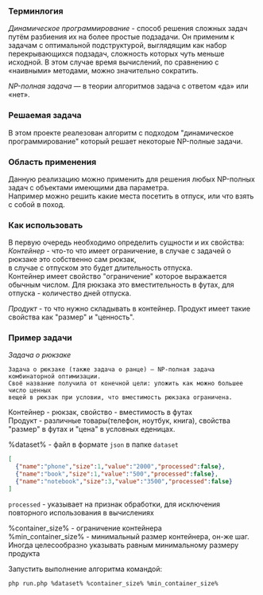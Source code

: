 ### Терминлогия
*Динамическое программирование* - способ решения сложных задач путём разбиения их на более простые подзадачи.
Он применим к задачам с оптимальной подструктурой, выглядящим как набор перекрывающихся подзадач, сложность которых чуть меньше исходной.
В этом случае время вычислений, по сравнению с «наивными» методами, можно значительно сократить.

*NP-полная задача* — в теории алгоритмов задача с ответом «да» или «нет».

### Решаемая задача
В этом проекте реалезован алгоритм с подходом "динамическое программирование" который решает некоторые NP-полные задачи.  

### Область применения
Данную реализацию можно применить для решения любых NP-полных задач с объектами имеющими два параметра.  
Например можно решить какие места посетить в отпуск, или что взять с собой в поход.

### Как использовать
В первую очередь необходимо определить сущности и их свойства:
*Контейнер* - что-то что имеет ограничение, в случае с задачей о рюкзаке это собственно сам рюкзак,  
в случае с отпуском это будет длительность отпуска.  
Контейнер имеет свойство "ограничение" которое выражается обычным числом. Для рюкзака это вместительность в футах, для отпуска - количество дней отпуска.  

*Продукт* - то что нужно складывать в контейнер.
Продукт имеет такие свойства как "размер" и "ценность".  

### Пример задачи
*Задача о рюкзаке*  
```
Задача о рюкзаке (также задача о ранце) — NP-полная задача комбинаторной оптимизации.
Своё название получила от конечной цели: уложить как можно большее число ценных
вещей в рюкзак при условии, что вместимость рюкзака ограничена.
```

Контейнер - рюкзак, свойство - вместимость в футах  
Продукт - различные товары(телефон, ноутбук, книга), свойства "размер" в футах и "цена" в условных еденицах.

%dataset% - файл в формате `json` в папке `dataset`
```JSON
[
  {"name":"phone","size":1,"value":"2000","processed":false},
  {"name":"book","size":1,"value":"500","processed":false},
  {"name":"notebook","size":3,"value":"3500","processed":false}
]
```
`processed` - указывает на признак обработки, для исключения повторного использования в вычислениях

%container_size% - ограничение контейнера  
%min_container_size% - минимальный размер контейнера, он-же шаг.
Иногда целесообразно указывать равным минимальному размеру продукта

Запустить выполнение алгоритма командой:  
```bash
php run.php %dataset% %container_size% %min_container_size%
```

